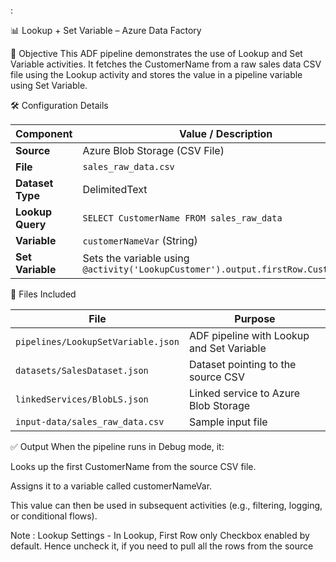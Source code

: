 :

📊 Lookup + Set Variable – Azure Data Factory

🎯 Objective
This ADF pipeline demonstrates the use of Lookup and Set Variable activities. It fetches the CustomerName from a raw sales data CSV file using the Lookup activity and stores the value in a pipeline variable using Set Variable.

🛠️ Configuration Details

| Component        | Value / Description                                                                |
| ---------------- | ---------------------------------------------------------------------------------- |
| **Source**       | Azure Blob Storage (CSV File)                                                      |
| **File**         | `sales_raw_data.csv`                                                               |
| **Dataset Type** | DelimitedText                                                                      |
| **Lookup Query** | `SELECT CustomerName FROM sales_raw_data`                                          |
| **Variable**     | `customerNameVar` (String)                                                         |
| **Set Variable** | Sets the variable using `@activity('LookupCustomer').output.firstRow.CustomerName` |


📁 Files Included

| File                               | Purpose                                   |
| ---------------------------------- | ----------------------------------------- |
| `pipelines/LookupSetVariable.json` | ADF pipeline with Lookup and Set Variable |
| `datasets/SalesDataset.json`       | Dataset pointing to the source CSV        |
| `linkedServices/BlobLS.json`       | Linked service to Azure Blob Storage      |
| `input-data/sales_raw_data.csv`    | Sample input file                         |


✅ Output
When the pipeline runs in Debug mode, it:

Looks up the first CustomerName from the source CSV file.

Assigns it to a variable called customerNameVar.

This value can then be used in subsequent activities (e.g., filtering, logging, or conditional flows).

Note : 
Lookup Settings - In Lookup, First Row only Checkbox enabled by default. Hence uncheck it, if you need to pull all the rows from the source


